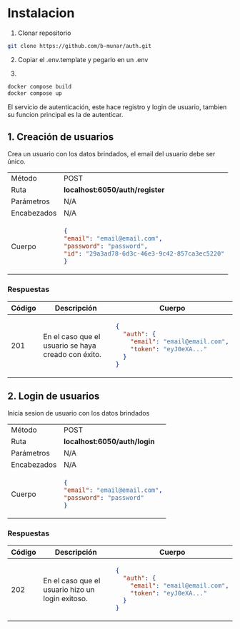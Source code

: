 # Instalacion

1. Clonar repositorio

```bash
git clone https://github.com/b-munar/auth.git
```

2. Copiar el .env.template y pegarlo en un .env

3. 

```bash
docker compose build
docker compose up
```


El servicio de autenticación, este hace registro y login de usuario, tambien su funcion principal es la de autenticar.

## 1. Creación de usuarios

Crea un usuario con los datos brindados, el email del usuario debe ser único.

<table>
<tr>
<td> Método </td>
<td> POST </td>
</tr>
<tr>
<td> Ruta </td>
<td> <strong>localhost:6050/auth/register</strong> </td>
</tr>
<tr>
<td> Parámetros </td>
<td> N/A </td>
</tr>
<tr>
<td> Encabezados </td>
<td>N/A</td>
</tr>
<tr>
<td> Cuerpo </td>
<td>

```json
{
"email": "email@email.com",
"password": "password",
"id": "29a3ad78-6d3c-46e3-9c42-857ca3ec5220"
}
```
</td>
</tr>
</table>

### Respuestas

<table>
<tr>
<th> Código </th>
<th> Descripción </th>
<th> Cuerpo </th>
</tr>
<tbody>
<td> 201 </td>
<td>En el caso que el usuario se haya creado con éxito.</td>
<td>

```json
{
  "auth": {
    "email": "email@email.com",
    "token": "eyJ0eXA..."
  }
}
```
</td>
</tr>
</tbody>
</table>


## 2. Login de usuarios

Inicia sesion de usuario con los datos brindados

<table>
<tr>
<td> Método </td>
<td> POST </td>
</tr>
<tr>
<td> Ruta </td>
<td> <strong>localhost:6050/auth/login</strong> </td>
</tr>
<tr>
<td> Parámetros </td>
<td> N/A </td>
</tr>
<tr>
<td> Encabezados </td>
<td>N/A</td>
</tr>
<tr>
<td> Cuerpo </td>
<td>

```json
{
"email": "email@email.com",
"password": "password"
}
```
</td>
</tr>
</table>

### Respuestas

<table>
<tr>
<th> Código </th>
<th> Descripción </th>
<th> Cuerpo </th>
</tr>
<tbody>
<td> 202 </td>
<td>En el caso que el usuario hizo un login exitoso.</td>
<td>

```json
{
  "auth": {
    "email": "email@email.com",
    "token": "eyJ0eXA..."
  }
}
```
</td>
</tr>
</tbody>
</table>
